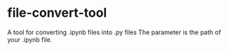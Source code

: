 # file-convert-tool
A tool for converting .ipynb files into .py files
The parameter is the path of your .ipynb file.
